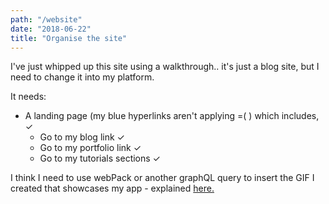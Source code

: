 ```yaml
---
path: "/website"
date: "2018-06-22"
title: "Organise the site"
---
```


<!-- Put each section in an accordion -->
I've just whipped up this site using a walkthrough.. it's just a blog site, but I need to change it into my platform.

It needs:
* A landing page (my blue hyperlinks aren't applying =( ) which includes, &#10003; <!-- a check mark -->
    * Go to my blog link &#10003; 
    * Go to my portfolio link &#10003; 
    * Go to my tutorials sections &#10003;


<!-- Insert GIF for my ServiceDesk app & link to GitHub repo -->
I think I need to use webPack or another graphQL query to insert the GIF I created that showcases my app - explained 
<a href="https://www.gatsbyjs.org/docs/adding-images-fonts-files"> here.</a>
